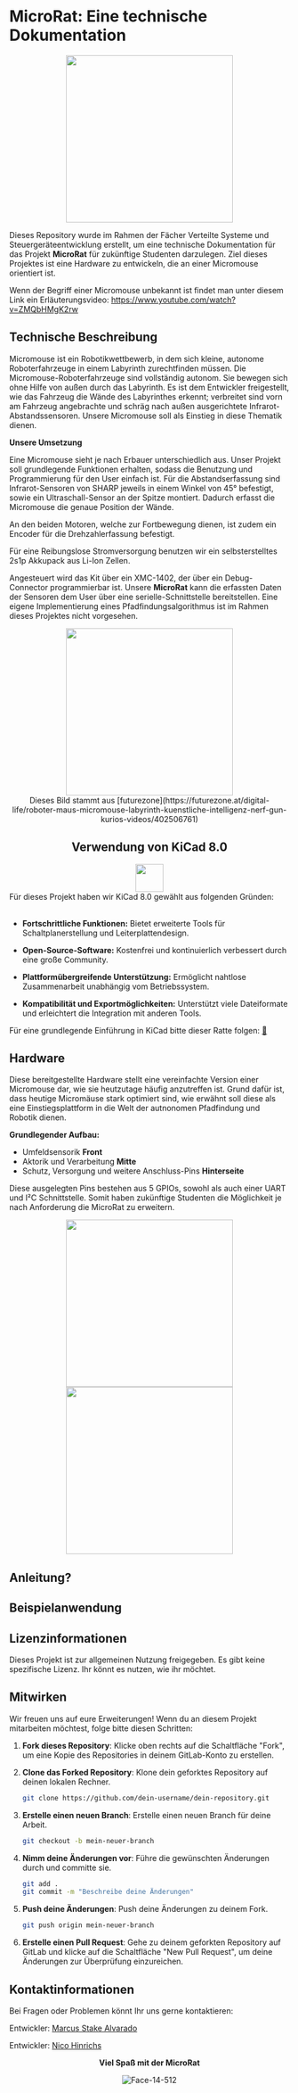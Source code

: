 # MicroRat: Eine technische Dokumentation

<div align="center">
	<img src="https://media3.giphy.com/media/sbFY50AHtKuyYMWtKj/giphy.gif?cid=6c09b9523kuqddo3wfcj003jzzqmvzqegmzmrfjg5tf4ogdw&ep=v1_internal_gif_by_id&rid=giphy.gif&ct=s" width= "300">

<div align="left">

Dieses Repository wurde im Rahmen der Fächer Verteilte Systeme und Steuergeräteentwicklung erstellt, um eine technische Dokumentation für das Projekt **MicroRat** für zukünftige Studenten darzulegen. Ziel dieses Projektes ist eine Hardware zu entwickeln, die an einer Micromouse orientiert ist. 

Wenn der Begriff einer Micromouse unbekannt ist findet man unter diesem Link ein Erläuterungsvideo:
https://www.youtube.com/watch?v=ZMQbHMgK2rw


## Technische Beschreibung
Micromouse ist ein Robotikwettbewerb, in dem sich kleine, autonome Roboterfahrzeuge in einem Labyrinth zurechtfinden müssen. Die Micromouse-Roboterfahrzeuge sind vollständig autonom. Sie bewegen sich ohne Hilfe von außen durch das Labyrinth. Es ist dem Entwickler freigestellt, wie das Fahrzeug die Wände des Labyrinthes erkennt; verbreitet sind vorn am Fahrzeug angebrachte und schräg nach außen ausgerichtete Infrarot-Abstandssensoren. Unsere Micromouse soll als Einstieg in diese Thematik dienen.

**Unsere Umsetzung**

Eine Micromouse sieht je nach Erbauer unterschiedlich aus. Unser Projekt soll grundlegende Funktionen erhalten, sodass die Benutzung und Programmierung für den User einfach ist. Für die Abstandserfassung sind Infrarot-Sensoren von SHARP jeweils in einem Winkel von 45° befestigt, sowie ein Ultraschall-Sensor an der Spitze montiert. Dadurch erfasst die Micromouse die genaue Position der Wände.

An den beiden Motoren, welche zur Fortbewegung dienen, ist zudem ein Encoder für die Drehzahlerfassung befestigt. 

Für eine Reibungslose Stromversorgung benutzen wir ein selbsterstelltes 2s1p Akkupack aus Li-Ion Zellen.

Angesteuert wird das Kit über ein XMC-1402, der über ein Debug-Connector programmierbar ist. Unsere **MicroRat** kann die erfassten Daten der Sensoren dem User über eine serielle-Schnittstelle bereitstellen. Eine eigene Implementierung eines Pfadfindungsalgorithmus ist im Rahmen dieses Projektes nicht vorgesehen.  

<div align="center">
	<img src="https://image.futurezone.at/images/cfs_square_1232/7995559/micromouselabyrinthss.jpg" width= "300">
<div align="center" > Dieses Bild stammt aus [futurezone](https://futurezone.at/digital-life/roboter-maus-micromouse-labyrinth-kuenstliche-intelligenz-nerf-gun-kurios-videos/402506761)


## Verwendung von KiCad 8.0
<div align="center">
	<img src="https://avatars.githubusercontent.com/u/3374914?s=280&v=4" width= "50">
<div align="left">
Für dieses Projekt haben wir KiCad 8.0 gewählt aus folgenden Gründen:
<br/><br/>

- **Fortschrittliche Funktionen:** Bietet erweiterte Tools für Schaltplanerstellung und Leiterplattendesign.
- **Open-Source-Software:** Kostenfrei und kontinuierlich verbessert durch eine große Community.
- **Plattformübergreifende Unterstützung:** Ermöglicht nahtlose Zusammenarbeit unabhängig vom Betriebssystem.

- **Kompatibilität und Exportmöglichkeiten:** Unterstützt viele Dateiformate und erleichtert die Integration mit anderen Tools.

Für eine grundlegende Einführung in KiCad bitte dieser Ratte folgen: [🐀](https://docs.kicad.org/)


## Hardware
Diese bereitgestellte Hardware stellt eine vereinfachte Version einer Micromouse dar, wie sie heutzutage häufig anzutreffen ist. Grund dafür ist, dass heutige Micromäuse stark optimiert sind, wie erwähnt soll diese als eine Einstiegsplattform in die Welt der autnonomen Pfadfindung und Robotik dienen.

**Grundlegender Aufbau:**

- Umfeldsensorik **Front**
- Aktorik und Verarbeitung **Mitte**
- Schutz, Versorgung und weitere Anschluss-Pins **Hinterseite**

Diese ausgelegten Pins bestehen aus 5 GPIOs, sowohl als auch einer UART und I²C Schnittstelle. Somit haben zukünftige Studenten die Möglichkeit je nach Anforderung die MicroRat zu erweitern.
<div align="center">

<p float="center">
  <img src="/uploads/869c0cd5c1217f0d39e69be85d5c1e8c/Microrat_v1_v2.png" width="300" />
  <img src="/uploads/36126153ce8d252a3842e16bd54a2467/Microrat__1__2.png" width="300" /> 
</p>
<div align="left">

## Anleitung?

## Beispielanwendung

## Lizenzinformationen
Dieses Projekt ist zur allgemeinen Nutzung freigegeben. Es gibt keine spezifische Lizenz. Ihr könnt es nutzen, wie ihr möchtet.

## Mitwirken
Wir freuen uns auf eure Erweiterungen! Wenn du an diesem Projekt mitarbeiten möchtest, folge bitte diesen Schritten:

1. **Fork dieses Repository**: Klicke oben rechts auf die Schaltfläche "Fork", um eine Kopie des Repositories in deinem GitLab-Konto zu erstellen.

2. **Clone das Forked Repository**: Klone dein geforktes Repository auf deinen lokalen Rechner.
    ```bash
    git clone https://github.com/dein-username/dein-repository.git
    ```

3. **Erstelle einen neuen Branch**: Erstelle einen neuen Branch für deine Arbeit.
    ```bash
    git checkout -b mein-neuer-branch
    ```

4. **Nimm deine Änderungen vor**: Führe die gewünschten Änderungen durch und committe sie.
    ```bash
    git add .
    git commit -m "Beschreibe deine Änderungen"
    ```

5. **Push deine Änderungen**: Push deine Änderungen zu deinem Fork.
    ```bash
    git push origin mein-neuer-branch
    ```

6. **Erstelle einen Pull Request**: Gehe zu deinem geforkten Repository auf GitLab und klicke auf die Schaltfläche "New Pull Request", um deine Änderungen zur Überprüfung einzureichen.

## Kontaktinformationen
Bei Fragen oder Problemen könnt Ihr uns gerne kontaktieren:

Entwickler: [Marcus Stake Alvarado](mailto:s88832@bht-berlin.de)

Entwickler: [Nico Hinrichs](mailto:s87913@bht-berlin.de)

<div align="center">

**Viel Spaß mit der MicroRat**

![Face-14-512](/uploads/a4284d4abe20ee8daba8ffba1f62310e/Face-14-512.jpg)




